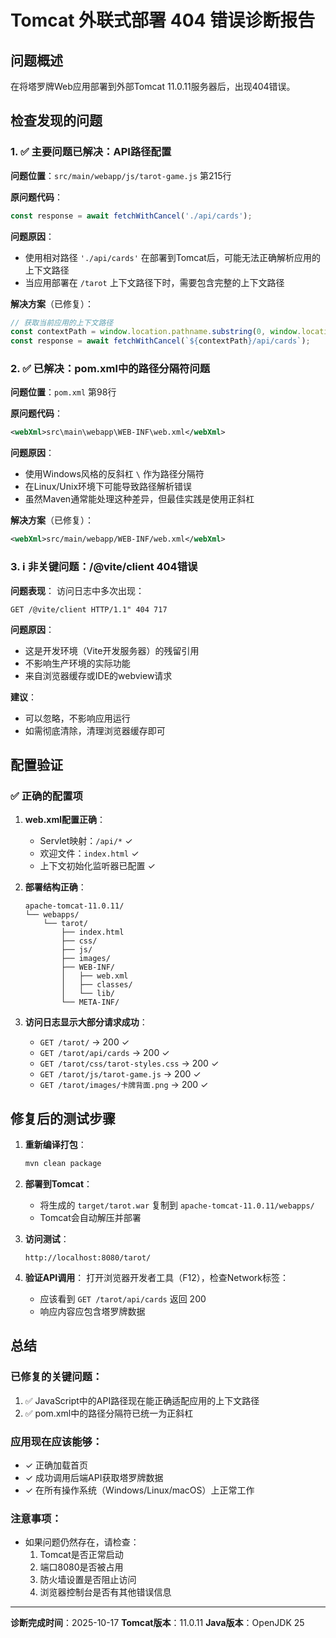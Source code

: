 # Tomcat 外联式部署 404 错误诊断报告

## 问题概述
在将塔罗牌Web应用部署到外部Tomcat 11.0.11服务器后，出现404错误。

## 检查发现的问题

### 1. ✅ **主要问题已解决：API路径配置**

**问题位置**：`src/main/webapp/js/tarot-game.js` 第215行

**原问题代码**：
```javascript
const response = await fetchWithCancel('./api/cards');
```

**问题原因**：
- 使用相对路径 `'./api/cards'` 在部署到Tomcat后，可能无法正确解析应用的上下文路径
- 当应用部署在 `/tarot` 上下文路径下时，需要包含完整的上下文路径

**解决方案**（已修复）：
```javascript
// 获取当前应用的上下文路径
const contextPath = window.location.pathname.substring(0, window.location.pathname.indexOf('/', 1)) || '';
const response = await fetchWithCancel(`${contextPath}/api/cards`);
```

### 2. ✅ **已解决：pom.xml中的路径分隔符问题**

**问题位置**：`pom.xml` 第98行

**原问题代码**：
```xml
<webXml>src\main\webapp\WEB-INF\web.xml</webXml>
```

**问题原因**：
- 使用Windows风格的反斜杠 `\` 作为路径分隔符
- 在Linux/Unix环境下可能导致路径解析错误
- 虽然Maven通常能处理这种差异，但最佳实践是使用正斜杠

**解决方案**（已修复）：
```xml
<webXml>src/main/webapp/WEB-INF/web.xml</webXml>
```

### 3. ℹ️ **非关键问题：/@vite/client 404错误**

**问题表现**：
访问日志中多次出现：
```
GET /@vite/client HTTP/1.1" 404 717
```

**问题原因**：
- 这是开发环境（Vite开发服务器）的残留引用
- 不影响生产环境的实际功能
- 来自浏览器缓存或IDE的webview请求

**建议**：
- 可以忽略，不影响应用运行
- 如需彻底清除，清理浏览器缓存即可

## 配置验证

### ✅ 正确的配置项

1. **web.xml配置正确**：
   - Servlet映射：`/api/*` ✓
   - 欢迎文件：`index.html` ✓
   - 上下文初始化监听器已配置 ✓

2. **部署结构正确**：
   ```
   apache-tomcat-11.0.11/
   └── webapps/
       └── tarot/
           ├── index.html
           ├── css/
           ├── js/
           ├── images/
           ├── WEB-INF/
           │   ├── web.xml
           │   ├── classes/
           │   └── lib/
           └── META-INF/
   ```

3. **访问日志显示大部分请求成功**：
   - `GET /tarot/` → 200 ✓
   - `GET /tarot/api/cards` → 200 ✓
   - `GET /tarot/css/tarot-styles.css` → 200 ✓
   - `GET /tarot/js/tarot-game.js` → 200 ✓
   - `GET /tarot/images/卡牌背面.png` → 200 ✓

## 修复后的测试步骤

1. **重新编译打包**：
   ```bash
   mvn clean package
   ```

2. **部署到Tomcat**：
   - 将生成的 `target/tarot.war` 复制到 `apache-tomcat-11.0.11/webapps/`
   - Tomcat会自动解压并部署

3. **访问测试**：
   ```
   http://localhost:8080/tarot/
   ```

4. **验证API调用**：
   打开浏览器开发者工具（F12），检查Network标签：
   - 应该看到 `GET /tarot/api/cards` 返回 200
   - 响应内容应包含塔罗牌数据

## 总结

### 已修复的关键问题：
1. ✅ JavaScript中的API路径现在能正确适配应用的上下文路径
2. ✅ pom.xml中的路径分隔符已统一为正斜杠

### 应用现在应该能够：
- ✓ 正确加载首页
- ✓ 成功调用后端API获取塔罗牌数据
- ✓ 在所有操作系统（Windows/Linux/macOS）上正常工作

### 注意事项：
- 如果问题仍然存在，请检查：
  1. Tomcat是否正常启动
  2. 端口8080是否被占用
  3. 防火墙设置是否阻止访问
  4. 浏览器控制台是否有其他错误信息

---
**诊断完成时间**：2025-10-17
**Tomcat版本**：11.0.11
**Java版本**：OpenJDK 25
